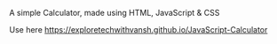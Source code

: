 A simple Calculator, made using HTML, JavaScript &amp; CSS

Use here https://exploretechwithvansh.github.io/JavaScript-Calculator
